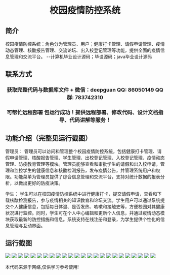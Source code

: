 <p><h1 align="center">校园疫情防控系统</h1></p>

## 简介
校园疫情防控系统：角色分为管理员、用户；健康打卡管理、请假申请管理、疫情动态管理、核酸报告管理、交流论坛、出入校登记管理等功能，提供全面的疫情信息管理和交流平台。    --计算机毕业设计源码；毕设源码；java毕业设计源码


## 联系方式
<p><h3 align="center">获取完整代码与数据库文件 + 微信：deepguan QQ: 86050149 QQ群: 783742310</h3></p>
<p><h3 align="center">可帮忙远程部署 包运行成功！提供远程部署、修改代码、设计文档指导、代码讲解等服务！</h3></p>

## 功能介绍（完整见运行截图）
管理员：
管理员可以访问和管理整个校园疫情防控系统，包括健康打卡管理、请假申请管理、核酸报告管理、学生管理、出校登记管理、入校登记管理、疫情动态管理、防疫教育管理等模块。管理员能够查看和审批学生的请假和出入校申请，管理和监控学生的健康信息和核酸检测报告，发布疫情公告，并管理系统用户和权限。功能菜单为管理员提供了综合信息管理和交流平台，支持对统计数据的报表分析，以做出更好的防疫决策。

学生：
学生可以在校园疫情防控系统中进行健康打卡，提交请假申请，查看和下载核酸检测报告，参与疫情相关的知识教育和论坛交流。学生用户可以通过系统提交个人健康信息，包括每日体温、是否发热、咳嗽和接触史等，方便校园对其健康状况进行监控。同时，学生可在个人中心编辑和更新个人信息，并通过疫情动态模块获取最新的防控措施和信息。系统支持在线注册和登录，为学生提供个性化的信息管理与互动界面。


## 运行截图
![](https://bs-1329754181.cos.ap-shanghai.myqcloud.com/spring/CampusEpidemicPreventionSystem2/img/001.jpg)
![](https://bs-1329754181.cos.ap-shanghai.myqcloud.com/spring/CampusEpidemicPreventionSystem2/img/002.jpg)
![](https://bs-1329754181.cos.ap-shanghai.myqcloud.com/spring/CampusEpidemicPreventionSystem2/img/003.jpg)
![](https://bs-1329754181.cos.ap-shanghai.myqcloud.com/spring/CampusEpidemicPreventionSystem2/img/004.jpg)
![](https://bs-1329754181.cos.ap-shanghai.myqcloud.com/spring/CampusEpidemicPreventionSystem2/img/005.jpg)
![](https://bs-1329754181.cos.ap-shanghai.myqcloud.com/spring/CampusEpidemicPreventionSystem2/img/006.jpg)
![](https://bs-1329754181.cos.ap-shanghai.myqcloud.com/spring/CampusEpidemicPreventionSystem2/img/007.jpg)
![](https://bs-1329754181.cos.ap-shanghai.myqcloud.com/spring/CampusEpidemicPreventionSystem2/img/008.jpg)
![](https://bs-1329754181.cos.ap-shanghai.myqcloud.com/spring/CampusEpidemicPreventionSystem2/img/009.jpg)
![](https://bs-1329754181.cos.ap-shanghai.myqcloud.com/spring/CampusEpidemicPreventionSystem2/img/010.jpg)
![](https://bs-1329754181.cos.ap-shanghai.myqcloud.com/spring/CampusEpidemicPreventionSystem2/img/011.jpg)
![](https://bs-1329754181.cos.ap-shanghai.myqcloud.com/spring/CampusEpidemicPreventionSystem2/img/012.jpg)
![](https://bs-1329754181.cos.ap-shanghai.myqcloud.com/spring/CampusEpidemicPreventionSystem2/img/013.jpg)
![](https://bs-1329754181.cos.ap-shanghai.myqcloud.com/spring/CampusEpidemicPreventionSystem2/img/014.jpg)
![](https://bs-1329754181.cos.ap-shanghai.myqcloud.com/spring/CampusEpidemicPreventionSystem2/img/015.jpg)
![](https://bs-1329754181.cos.ap-shanghai.myqcloud.com/spring/CampusEpidemicPreventionSystem2/img/016.jpg)
![](https://bs-1329754181.cos.ap-shanghai.myqcloud.com/spring/CampusEpidemicPreventionSystem2/img/017.jpg)
![](https://bs-1329754181.cos.ap-shanghai.myqcloud.com/spring/CampusEpidemicPreventionSystem2/img/018.jpg)
![](https://bs-1329754181.cos.ap-shanghai.myqcloud.com/spring/CampusEpidemicPreventionSystem2/img/019.jpg)
![](https://bs-1329754181.cos.ap-shanghai.myqcloud.com/spring/CampusEpidemicPreventionSystem2/img/020.jpg)
![](https://bs-1329754181.cos.ap-shanghai.myqcloud.com/spring/CampusEpidemicPreventionSystem2/img/021.jpg)
![](https://bs-1329754181.cos.ap-shanghai.myqcloud.com/spring/CampusEpidemicPreventionSystem2/img/022.jpg)
![](https://bs-1329754181.cos.ap-shanghai.myqcloud.com/spring/CampusEpidemicPreventionSystem2/img/023.jpg)
![](https://bs-1329754181.cos.ap-shanghai.myqcloud.com/spring/CampusEpidemicPreventionSystem2/img/024.jpg)

<p>本代码来源于网络,仅供学习参考使用!</p>
